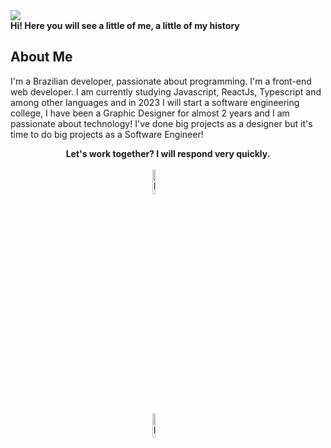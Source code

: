 <!-- SECTION 01: BANNER -->
<img src="https://capsule-render.vercel.app/api?type=waving&color=timeGradient&height=250&section=header&text=Matheus%20Nicolas&fontSize=70&fontAlignY=35&desc=Front-End%20Developer%20Jr/UX/UI%20Designer&descAlignY=50" style="color: white;"/>


<!-- SECTION 02: Welcome Message -->
<div>
<b>Hi! Here you will see a little of me, a little of my history</b>
<br/>

<h2>About Me</h2>

<!-- I truly believe in helping people with technology and code. <br><br> -->
I'm a Brazilian developer, passionate about programming. I'm a front-end web developer. I am currently studying Javascript, ReactJs, Typescript and among other languages ​​and in 2023 I will start a software engineering college, I have been a Graphic Designer for almost 2 years and I am passionate about technology! I've done big projects as a designer but it's time to do big projects as a Software Engineer!
<!-- It was a huge growth, I had incredible moments, and now I have a lot of friends that I carry as a family. -->

<div align="center"><b>Let's work together? I will respond very quickly.</b></div>

<br/>

	
<a href="https://www.instagram.com/matheusdzn1/">  
<img 
    style="display: block; 
           margin-left: auto;
           margin-right: auto;
           width: 10%;"
    src="https://img.shields.io/badge/-Instagram-black?style=for-the-badge&logo=instagram" 
    alt="Instagram">
</img>
</a>

<a href="https://www.linkedin.com/in/matheus-nicolas-pereira-firmino-0849a0231/">  
<img 
    style="display: block; 
           margin-left: auto;
           margin-right: auto;
           width: 10%;"
    src="https://img.shields.io/badge/-Linkedin-%230A66C2?style=for-the-badge&logo=linkedin" 
    alt="Linkedin">
</img>
</a>
</div>
